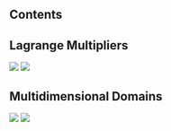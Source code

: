 ## Contents

## Lagrange Multipliers

![](/img/cartoons/math237/math-237-lagrange-multipliers-1.png)
![](/img/cartoons/math237/math-237-lagrange-multipliers-2.png)

## Multidimensional Domains

![](/img/cartoons/math237/math-237-multidimensional-domains-1.png)
![](/img/cartoons/math237/math-237-multidimensional-domains-2.png)

